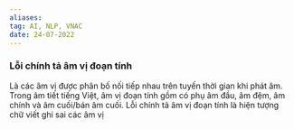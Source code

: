 ```yaml
---
aliases:
tag: AI, NLP, VNAC
date: 24-07-2022
---
```

### Lỗi chính tả âm vị đoạn tính
Là các âm vị được phân bố nối tiếp nhau trên tuyến thời gian khi phát âm. Trong âm tiết tiếng Việt, âm vị đoạn tính gồm có phụ âm đầu, âm đệm, âm chính và âm cuối/bán âm cuối. Lỗi chính tả âm vị đoạn tính là hiện tượng chữ viết ghi sai các âm vị